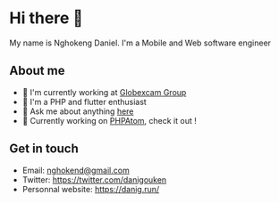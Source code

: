 # Hi there :wave:

My name is Nghokeng Daniel. I'm a Mobile and Web software engineer 

## About me

- 💼 I'm currently working at [Globexcam Group](https://www.globexcam.com/)
- 🏫 I'm a PHP and flutter enthusiast
- 💬 Ask me about anything [here](https://github.com/dani-gouken/dani-gouken/issues)
- 🔭 Currently working on [PHPAtom](https://github.com/phpatom), check it out !

## Get in touch

- Email: nghokend@gmail.com
- Twitter: https://twitter.com/danigouken
- Personnal website: https://danig.run/
